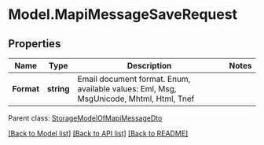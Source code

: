 # Model.MapiMessageSaveRequest
## Properties
Name | Type | Description | Notes
------------ | ------------- | ------------- | -------------
**Format** | **string** | Email document format. Enum, available values: Eml, Msg, MsgUnicode, Mhtml, Html, Tnef | 

 Parent class: [StorageModelOfMapiMessageDto](StorageModelOfMapiMessageDto.md)

[[Back to Model list]](README.md#documentation-for-models) [[Back to API list]](README.md#documentation-for-api-endpoints) [[Back to README]](README.md)


